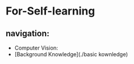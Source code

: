 # For-Self-learning
## **navigation:**
+ Computer Vision:
+ [Background Knowledge](./basic kownledge)
